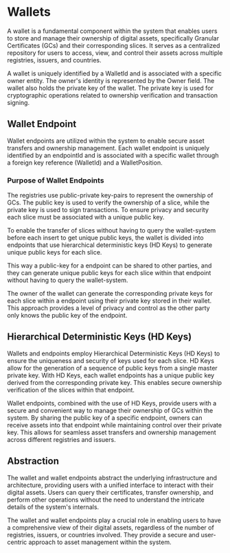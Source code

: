 # Wallets

A wallet is a fundamental component within the system that enables users to store and manage their ownership of digital assets, specifically Granular Certificates (GCs) and their corresponding slices.
It serves as a centralized repository for users to access, view, and control their assets across multiple registries, issuers, and countries.

A wallet is uniquely identified by a WalletId and is associated with a specific owner entity. The owner's identity is represented by the Owner field.
The wallet also holds the private key of the wallet.
The private key is used for cryptographic operations related to ownership verification and transaction signing.

## Wallet Endpoint

Wallet endpoints are utilized within the system to enable secure asset transfers and ownership management.
Each wallet endpoint is uniquely identified by an endpointId and is associated with a specific wallet through a foreign key reference (WalletId) and a WalletPosition.

### Purpose of Wallet Endpoints

The registries use public-private key-pairs to represent the ownership of GCs. The public key is used to verify the ownership of a slice, while the private key is used to sign transactions.
To ensure privacy and security each slice must be associated with a unique public key.

To enable the transfer of slices without having to query the wallet-system before each insert to get unique public keys, the wallet is divided into endpoints that use hierarchical deterministic keys (HD Keys) to generate unique public keys for each slice.

This way a public-key for a endpoint can be shared to other parties, and they can generate unique public keys for each slice within that endpoint without having to query the wallet-system.

The owner of the wallet can generate the corresponding private keys for each slice within a endpoint using their private key stored in their wallet.
This approach provides a level of privacy and control as the other party only knows the public key of the endpoint.

## Hierarchical Deterministic Keys (HD Keys)

Wallets and endpoints employ Hierarchical Deterministic Keys (HD Keys) to ensure the uniqueness and security of keys used for each slice.
HD Keys allow for the generation of a sequence of public keys from a single master private key. With HD Keys, each wallet endpoints has a unique public key derived from the corresponding private key. This enables secure ownership verification of the slices within that endpoint.

Wallet endpoints, combined with the use of HD Keys, provide users with a secure and convenient way to manage their ownership of GCs within the system. By sharing the public key of a specific endpoint, owners can receive assets into that endpoint while maintaining control over their private key. This allows for seamless asset transfers and ownership management across different registries and issuers.

## Abstraction

The wallet and wallet endpoints abstract the underlying infrastructure and architecture, providing users with a unified interface to interact with their digital assets. Users can query their certificates, transfer ownership, and perform other operations without the need to understand the intricate details of the system's internals.

The wallet and wallet endpoints play a crucial role in enabling users to have a comprehensive view of their digital assets, regardless of the number of registries, issuers, or countries involved. They provide a secure and user-centric approach to asset management within the system.
